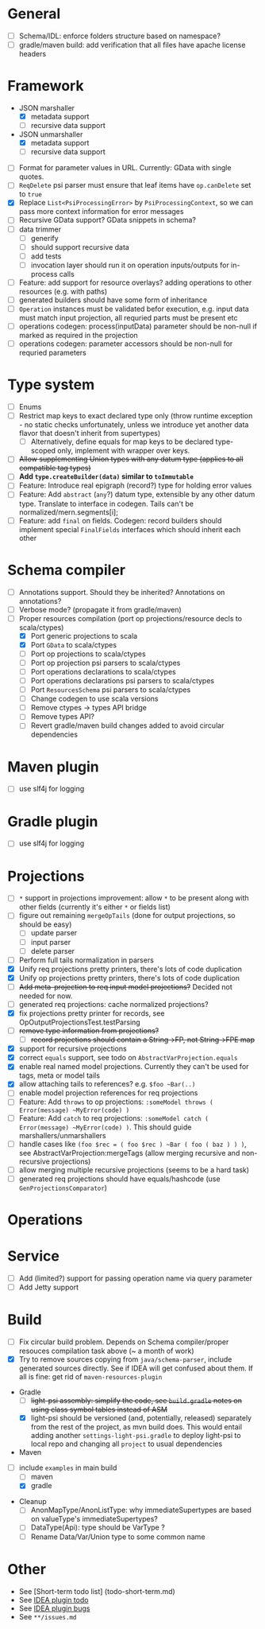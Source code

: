 # General
- [ ] Schema/IDL: enforce folders structure based on namespace?
- [ ] gradle/maven build: add verification that all files have apache license headers

# Framework
- JSON marshaller
  -[x] metadata support
  -[ ] recursive data support
- JSON unmarshaller
  -[x] metadata support
  -[ ] recursive data support
- [ ] Format for parameter values in URL. Currently: GData with single quotes.
- [ ] `ReqDelete` psi parser must ensure that leaf items have `op.canDelete` set to `true`
- [x] Replace `List<PsiProcessingError>` by `PsiProcessingContext`, so we can pass more context information for error messages
- [ ] Recursive GData support? GData snippets in schema?
- [ ] data trimmer
  - [ ] generify
  - [ ] should support recursive data
  - [ ] add tests
  - [ ] invocation layer should run it on operation inputs/outputs for in-process calls
- [ ] Feature: add support for resource overlays? adding operations to other resources (e.g. with paths)
- [ ] generated builders should have some form of inheritance
- [ ] `Operation` instances must be validated befor execution, e.g. input data must match input projection, all requried parts must be present etc
- [ ] operations codegen: process(inputData) parameter should be non-null if marked as required in the projection
- [ ] operations codegen: parameter accessors should be non-null for requried parameters

# Type system
- [ ] Enums
- [ ] Restrict map keys to exact declared type only (throw runtime exception - no static checks unfortunately, unless we introduce yet another data flavor that doesn't inherit from supertypes)
  - [ ] Alternatively, define equals for map keys to be declared type-scoped only, implement with wrapper over keys.
- [ ] ~~Allow supplementing Union types with any datum type (applies to all compatible tag types)~~
- [ ] **Add `type.createBuilder(data)` similar to `toImmutable`**
- [ ] Feature: Introduce real epigraph (record?) type for holding error values
- [ ] Feature: Add `abstract` (`any`?) datum type, extensible by any other datum type. Translate to interface in codegen. Tails can't be normalized/mern.segments[i];
- [ ] Feature: add `final` on fields. Codegen: record builders should implement special `FinalFields` interfaces which should inherit each other

# Schema compiler
- [ ] Annotations support. Should they be inherited? Annotations on annotations?
- [ ] Verbose mode? (propagate it from gradle/maven)
- [ ] Proper resources compilation (port op projections/resource decls to scala/ctypes)
  - [x] Port generic projections to scala
  - [x] Port `GData` to scala/ctypes
  - [ ] Port op projections to scala/ctypes
  - [ ] Port op projection psi parsers to scala/ctypes
  - [ ] Port operations declarations to scala/ctypes
  - [ ] Port operations declarations psi parsers to scala/ctypes
  - [ ] Port `ResourcesSchema` psi parsers to scala/ctypes
  - [ ] Change codegen to use scala versions
  - [ ] Remove ctypes -> types API bridge
  - [ ] Remove types API?
  - [ ] Revert gradle/maven build changes added to avoid circular dependencies

# Maven plugin
- [ ] use slf4j for logging

# Gradle plugin
- [ ] use slf4j for logging

# Projections
- [ ] `*` support in projections improvement: allow `*` to be present along with other fields (currently it's either `*` or fields list)
- [ ] figure out remaining `mergeOpTails` (done for output projections, so should be easy)
  - [ ] update parser
  - [ ] input parser
  - [ ] delete parser
- [ ] Perform full tails normalization in parsers
- [x] Unify req projections pretty printers, there's lots of code duplication
- [x] Unify op projections pretty printers, there's lots of code duplication
- [ ] ~~Add meta-projection to req input model projections?~~ Decided not needed for now.
- [ ] generated req projections: cache normalized projections?
- [x] fix projections pretty printer for records, see OpOutputProjectionsTest.testParsing
- [ ] ~~remove type information from projections?~~
  - [ ] ~~record projections should contain a String->FP, not String->FPE map~~
- [x] support for recursive projections
- [x] correct `equals` support, see todo on `AbstractVarProjection.equals`
- [x] enable real named model projections. Currently they can't be used for tags, meta or model tails
- [x] allow attaching tails to references? e.g. `$foo ~Bar(..)`
- [ ] enable model projection references for req projections
- [ ] Feature: Add `throws` to op projections: `:someModel throws ( Error(message) ~MyError(code) )`
- [ ] Feature: Add `catch` to req projections: `:someModel catch ( Error(message) ~MyError(code) )`. This should guide marshallers/unmarshallers
- [ ] handle cases like `(foo $rec = ( foo $rec ) ~Bar ( foo ( baz ) ) )`, see AbstractVarProjection:mergeTags (allow merging recursive and non-recursive projections)
- [ ] allow merging multiple recursive projections (seems to be a hard task)
- [ ] generated req projections should have equals/hashcode (use `GenProjectionsComparator`)

# Operations

# Service
- [ ] Add (limited?) support for passing operation name via query parameter
- [ ] Add Jetty support

# Build
- [ ] Fix circular build problem. Depends on Schema compiler/proper resouces compilation task above (~ a month of work)
- [x] Try to remove sources copying from `java/schema-parser`, include generated sources directly. See if IDEA will get confused about them. If all is fine: get rid of `maven-resources-plugin`
- Gradle
  -[ ] ~~light-psi assembly: simplify the code, see `build.gradle` notes on using class symbol tables instead of ASM~~
  -[x] light-psi should be versioned (and, potentially, released) separately from the rest of the project, as mvn build does. This would entail adding another `settings-light-psi.gradle` to deploy light-psi to local repo and changing all `project` to usual dependencies
- Maven
- [ ] include `examples` in main build
  - [ ] maven
  - [x] gradle

- Cleanup
  - [ ] AnonMapType/AnonListType: why immediateSupertypes are based on valueType's immediateSupertypes?
  - [ ] DataType(Api): type should be VarType ?
  - [ ] Rename Data/Var/Union type to some common name

# Other
- See [Short-term todo list] (todo-short-term.md)
- See [IDEA plugin todo](idea-plugin/todo.md)
- See [IDEA plugin bugs](idea-plugin/bugs.md)
- See `**/issues.md`

